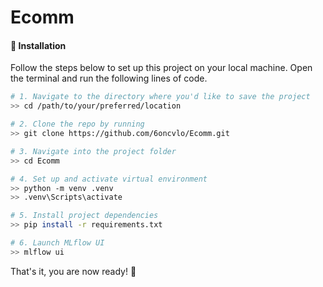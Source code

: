 # Ecomm

#### 🚀 Installation

Follow the steps below to set up this project on your local machine.
Open the terminal and run the following lines of code.

```bash
# 1. Navigate to the directory where you'd like to save the project
>> cd /path/to/your/preferred/location

# 2. Clone the repo by running
>> git clone https://github.com/6oncvlo/Ecomm.git

# 3. Navigate into the project folder
>> cd Ecomm

# 4. Set up and activate virtual environment
>> python -m venv .venv  
>> .venv\Scripts\activate

# 5. Install project dependencies
>> pip install -r requirements.txt

# 6. Launch MLflow UI
>> mlflow ui
```

That's it, you are now ready! 🚀
